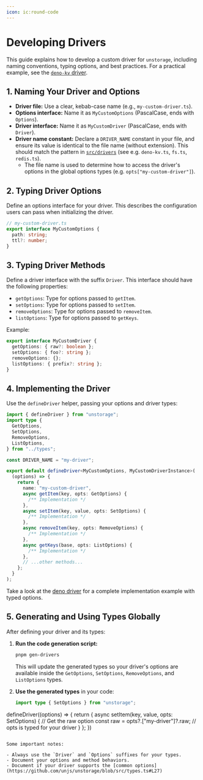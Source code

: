 ```yaml
---
icon: ic:round-code
---
```


# Developing Drivers

This guide explains how to develop a custom driver for `unstorage`, including naming conventions, typing options, and best practices. For a practical example, see the [`deno-kv` driver](https://github.com/unjs/unstorage/blob/main/src/drivers/deno-kv.ts).

## 1. Naming Your Driver and Options

- **Driver file:** Use a clear, kebab-case name (e.g., `my-custom-driver.ts`).
- **Options interface:** Name it as `MyCustomOptions` (PascalCase, ends with `Options`).
- **Driver interface:** Name it as `MyCustomDriver` (PascalCase, ends with `Driver`).
- **Driver name constant:** Declare a `DRIVER_NAME` constant in your file, and ensure its value is identical to the file name (without extension). This should match the pattern in [`src/drivers`](https://github.com/unjs/unstorage/tree/main/src/drivers) (see e.g. `deno-kv.ts`, `fs.ts`, `redis.ts`).
  - The file name is used to determine how to access the driver's options in the global options types (e.g. `opts["my-custom-driver"]`).

## 2. Typing Driver Options

Define an options interface for your driver. This describes the configuration users can pass when initializing the driver.

```ts
// my-custom-driver.ts
export interface MyCustomOptions {
  path: string;
  ttl?: number;
}
```

## 3. Typing Driver Methods

Define a driver interface with the suffix `Driver`. This interface should have the following properties:

- `getOptions`: Type for options passed to `getItem`.
- `setOptions`: Type for options passed to `setItem`.
- `removeOptions`: Type for options passed to `removeItem`.
- `listOptions`: Type for options passed to `getKeys`.

Example:

```ts
export interface MyCustomDriver {
  getOptions: { raw?: boolean };
  setOptions: { foo?: string };
  removeOptions: {};
  listOptions: { prefix?: string };
}
```

## 4. Implementing the Driver

Use the `defineDriver` helper, passing your options and driver types:

```ts
import { defineDriver } from "unstorage";
import type {
  GetOptions,
  SetOptions,
  RemoveOptions,
  ListOptions,
} from "../types";

const DRIVER_NAME = "my-driver";

export default defineDriver<MyCustomOptions, MyCustomDriverInstance>(
  (options) => {
    return {
      name: "my-custom-driver",
      async getItem(key, opts: GetOptions) {
        /** Implementation */
      },
      async setItem(key, value, opts: SetOptions) {
        /** Implementation */
      },
      async removeItem(key, opts: RemoveOptions) {
        /** Implementation */
      },
      async getKeys(base, opts: ListOptions) {
        /** Implementation */
      },
      // ...other methods...
    };
  }
);
```

Take a look at the [deno driver](https://github.com/unjs/unstorage/blob/main/src/drivers/deno-kv.ts) for a complete implementation example with typed options.

## 5. Generating and Using Types Globally

After defining your driver and its types:

1. **Run the code generation script:**

   ```sh
   pnpm gen-drivers
   ```

   This will update the generated types so your driver's options are available inside the `GetOptions`, `SetOptions`, `RemoveOptions`, and `ListOptions` types.

2. **Use the generated types** in your code:

   ```ts
   import type { SetOptions } from "unstorage";
   ```

defineDriver((options) => {
return {
async setItem(key, value, opts: SetOptions) {
// Get the raw option
const raw = opts?.["my-driver"]?.raw;
// opts is typed for your driver
}
};
})

```

Some important notes:

- Always use the `Driver` and `Options` suffixes for your types.
- Document your options and method behaviors.
- Document if your driver supports the [common options](https://github.com/unjs/unstorage/blob/src/types.ts#L27)
```

